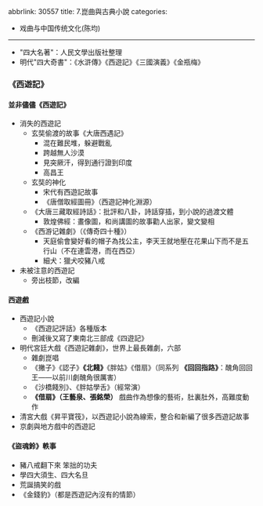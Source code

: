abbrlink: 30557
title: 7.崑曲與古典小說
categories:
  - 戏曲与中国传统文化(陈均)
---
- "四大名著"：人民文學出版社整理
- 明代"四大奇書"：《水滸傳》《西遊記》《三國演義》《金瓶梅》

### 《西遊記》

#### 並非儘儘《西遊記》

- 消失的西遊記
	- 玄奘偷渡的故事《大唐西遇記》
		- 混在難民堆，躲避戰亂
		- 跨越無人沙漠
		- 見突厥汗，得到通行證到印度
		- 高昌王
	- 玄奘的神化
		- 宋代有西遊記故事
		- 《唐僧取經圖冊》（西遊記神化淵源）
	- 《大唐三藏取經詩話》：批評和八卦，詩話穿插，到小說的過渡文體
		- 敦煌佛經：畫像圖，和尚講圖的故事勸人出家，變文變相
	- 《西游记雜劇》（《傳奇四十種》）
		- 天庭偷會變好看的帽子為找公主，李天王就地壓在花果山下而不是五行山（不在連雲港，而在西亞）
		- 細犬：獵犬咬豬八戒
- 未被注意的西遊記
	- 旁出枝節，改編

#### 西遊戲

- 西遊記小說
	- 《西遊記評話》各種版本
	- 刪減後又寫了東南北三部成《四遊記》
- 明代宮廷大戲《西遊記雜劇》，世界上最長雜劇，六部
	- 雜劇崑唱
	- 《撇子》《認子》**《北餞》**《胖姑》《借扇》（同系列 **《回回指路》**：醜角回回王——以前川劇醜角很厲害）
	- 《沙橋餞別》、《胖姑學舌》（經常演）
	- **《借扇》（王藝泉、張銘榮）** 戲曲作為想像的藝術，肚裏肚外，高難度動作
- 清宮大戲《昇平寶筏》，以西遊記小說為線索，整合和新編了很多西遊記故事
- 京劇與地方戲中的西遊記

#### 《盜魂鈴》軼事

- 豬八戒翻下來 笨拙的功夫
- 學四大須生、四大名旦
- 荒誕搞笑的戲
- 《金錢豹》（都是西遊記內沒有的情節）